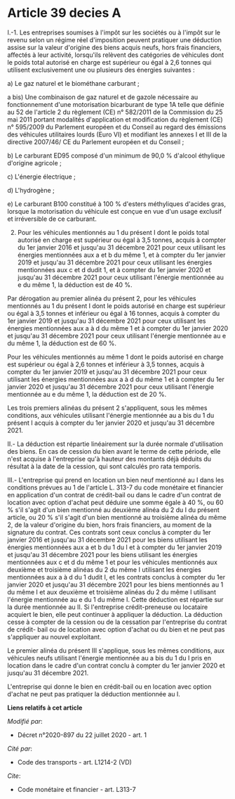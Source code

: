 # Article 39 decies A

I.-1. Les entreprises soumises à l'impôt sur les sociétés ou à l'impôt sur le revenu selon un régime réel d'imposition
peuvent pratiquer une déduction assise sur la valeur d'origine des biens acquis neufs, hors frais financiers, affectés à leur
activité, lorsqu'ils relèvent des catégories de véhicules dont le poids total autorisé en charge est supérieur ou égal à 2,6
tonnes qui utilisent exclusivement une ou plusieurs des énergies suivantes :

a) Le gaz naturel et le biométhane carburant ;

a bis) Une combinaison de gaz naturel et de gazole nécessaire au fonctionnement d'une motorisation bicarburant de type 1A
telle que définie au 52 de l'article 2 du règlement (CE) n° 582/2011 de la Commission du 25 mai 2011 portant modalités
d'application et modification du règlement (CE) n° 595/2009 du Parlement européen et du Conseil au regard des émissions des
véhicules utilitaires lourds (Euro VI) et modifiant les annexes I et III de la directive 2007/46/ CE du Parlement européen et
du Conseil ;

b) Le carburant ED95 composé d'un minimum de 90,0 % d'alcool éthylique d'origine agricole ;

c) L'énergie électrique ;

d) L'hydrogène ;

e) Le carburant B100 constitué à 100 % d'esters méthyliques d'acides gras, lorsque la motorisation du véhicule est conçue en
vue d'un usage exclusif et irréversible de ce carburant.

2. Pour les véhicules mentionnés au 1 du présent I dont le poids total autorisé en charge est supérieur ou égal à 3,5 tonnes,
acquis à compter du 1er janvier 2016 et jusqu'au 31 décembre 2021 pour ceux utilisant les énergies mentionnées aux a et b du
même 1, et à compter du 1er janvier 2019 et jusqu'au 31 décembre 2021 pour ceux utilisant les énergies mentionnées aux c et d
dudit 1, et à compter du 1er janvier 2020 et jusqu'au 31 décembre 2021 pour ceux utilisant l'énergie mentionnée au e du même
1, la déduction est de 40 %.

Par dérogation au premier alinéa du présent 2, pour les véhicules mentionnés au 1 du présent I dont le poids autorisé en
charge est supérieur ou égal à 3,5 tonnes et inférieur ou égal à 16 tonnes, acquis à compter du 1er janvier 2019 et jusqu'au
31 décembre 2021 pour ceux utilisant les énergies mentionnées aux a à d du même 1 et à compter du 1er janvier 2020 et
jusqu'au 31 décembre 2021 pour ceux utilisant l'énergie mentionnée au e du même 1, la déduction est de 60 %.

Pour les véhicules mentionnés au même 1 dont le poids autorisé en charge est supérieur ou égal à 2,6 tonnes et inférieur à
3,5 tonnes, acquis à compter du 1er janvier 2019 et jusqu'au 31 décembre 2021 pour ceux utilisant les énergies mentionnées
aux a à d du même 1 et à compter du 1er janvier 2020 et jusqu'au 31 décembre 2021 pour ceux utilisant l'énergie mentionnée au
e du même 1, la déduction est de 20 %.

Les trois premiers alinéas du présent 2 s'appliquent, sous les mêmes conditions, aux véhicules utilisant l'énergie mentionnée
au a bis du 1 du présent I acquis à compter du 1er janvier 2020 et jusqu'au 31 décembre 2021.

II.- La déduction est répartie linéairement sur la durée normale d'utilisation des biens. En cas de cession du bien avant le
terme de cette période, elle n'est acquise à l'entreprise qu'à hauteur des montants déjà déduits du résultat à la date de la
cession, qui sont calculés pro rata temporis.

III.- L'entreprise qui prend en location un bien neuf mentionné au I dans les conditions prévues au 1 de l'article L. 313-7
du code monétaire et financier en application d'un contrat de crédit-bail ou dans le cadre d'un contrat de location avec
option d'achat peut déduire une somme égale à 40 %, ou 60 % s'il s'agit d'un bien mentionné au deuxième alinéa du 2 du I du
présent article, ou 20 % s'il s'agit d'un bien mentionné au troisième alinéa du même 2, de la valeur d'origine du bien, hors
frais financiers, au moment de la signature du contrat. Ces contrats sont ceux conclus à compter du 1er janvier 2016 et
jusqu'au 31 décembre 2021 pour les biens utilisant les énergies mentionnées aux a et b du 1 du I et à compter du 1er janvier
2019 et jusqu'au 31 décembre 2021 pour les biens utilisant les énergies mentionnées aux c et d du même 1 et pour les
véhicules mentionnés aux deuxième et troisième alinéas du 2 du même I utilisant les énergies mentionnées aux a à d du 1 dudit
I, et les contrats conclus à compter du 1er janvier 2020 et jusqu'au 31 décembre 2021 pour les biens mentionnés au 1 du même
I et aux deuxième et troisième alinéas du 2 du même I utilisant l'énergie mentionnée au e du 1 du même I. Cette déduction est
répartie sur la durée mentionnée au II. Si l'entreprise crédit-preneuse ou locataire acquiert le bien, elle peut continuer à
appliquer la déduction. La déduction cesse à compter de la cession ou de la cessation par l'entreprise du contrat de crédit-
bail ou de location avec option d'achat ou du bien et ne peut pas s'appliquer au nouvel exploitant.

Le premier alinéa du présent III s'applique, sous les mêmes conditions, aux véhicules neufs utilisant l'énergie mentionnée au
a bis du 1 du I pris en location dans le cadre d'un contrat conclu à compter du 1er janvier 2020 et jusqu'au 31 décembre
2021.

L'entreprise qui donne le bien en crédit-bail ou en location avec option d'achat ne peut pas pratiquer la déduction
mentionnée au I.

**Liens relatifs à cet article**

_Modifié par_:

  - Décret n°2020-897 du 22 juillet 2020 - art. 1

_Cité par_:

  - Code des transports - art. L1214-2 (VD)

_Cite_:

  - Code monétaire et financier - art. L313-7
